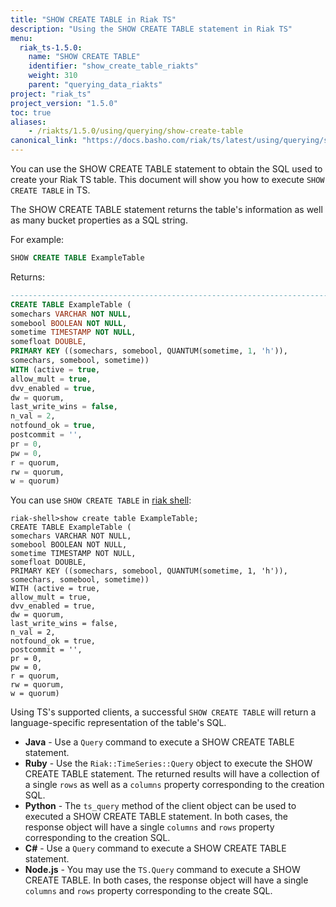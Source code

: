 ```yaml
---
title: "SHOW CREATE TABLE in Riak TS"
description: "Using the SHOW CREATE TABLE statement in Riak TS"
menu:
  riak_ts-1.5.0:
    name: "SHOW CREATE TABLE"
    identifier: "show_create_table_riakts"
    weight: 310
    parent: "querying_data_riakts"
project: "riak_ts"
project_version: "1.5.0"
toc: true
aliases:
    - /riakts/1.5.0/using/querying/show-create-table
canonical_link: "https://docs.basho.com/riak/ts/latest/using/querying/show-create-table"
---
```


[riak shell]: /riak/ts/1.5.0/using/riakshell

You can use the SHOW CREATE TABLE statement to obtain the SQL used to create your Riak TS table. This document will show you how to execute `SHOW CREATE TABLE` in TS.

The SHOW CREATE TABLE statement returns the table's information as well as many bucket properties as a SQL string.

For example:

```sql
SHOW CREATE TABLE ExampleTable
```

Returns: 

```sql
-------------------------------------------------------------------------------
CREATE TABLE ExampleTable (
somechars VARCHAR NOT NULL,
somebool BOOLEAN NOT NULL,
sometime TIMESTAMP NOT NULL,
somefloat DOUBLE,
PRIMARY KEY ((somechars, somebool, QUANTUM(sometime, 1, 'h')),
somechars, somebool, sometime))
WITH (active = true,
allow_mult = true,
dvv_enabled = true,
dw = quorum,
last_write_wins = false,
n_val = 2,
notfound_ok = true,
postcommit = '',
pr = 0,
pw = 0,
r = quorum,
rw = quorum,
w = quorum)
```


You can use `SHOW CREATE TABLE` in [riak shell]:

```
riak-shell>show create table ExampleTable;
CREATE TABLE ExampleTable (
somechars VARCHAR NOT NULL,
somebool BOOLEAN NOT NULL,
sometime TIMESTAMP NOT NULL,
somefloat DOUBLE,
PRIMARY KEY ((somechars, somebool, QUANTUM(sometime, 1, 'h')),
somechars, somebool, sometime))
WITH (active = true,
allow_mult = true,
dvv_enabled = true,
dw = quorum,
last_write_wins = false,
n_val = 2,
notfound_ok = true,
postcommit = '',
pr = 0,
pw = 0,
r = quorum,
rw = quorum,
w = quorum)
```


Using TS's supported clients, a successful `SHOW CREATE TABLE` will return a language-specific representation of the table's SQL.

* **Java** - Use a `Query` command to execute a SHOW CREATE TABLE statement.
* **Ruby** - Use the `Riak::TimeSeries::Query` object to execute the SHOW CREATE TABLE statement. The returned results will have a collection of a single `rows` as well as a `columns` property corresponding to the creation SQL.
* **Python** - The `ts_query` method of the client object can be used to executed a SHOW CREATE TABLE statement. In both cases, the response object will have a single `columns` and `rows` property corresponding to the creation SQL.
* **C#** - Use a `Query` command to execute a SHOW CREATE TABLE statement.
* **Node.js** - You may use the `TS.Query` command to execute a SHOW CREATE TABLE. In both cases, the response object will have a single `columns` and `rows` property corresponding to the create SQL.
